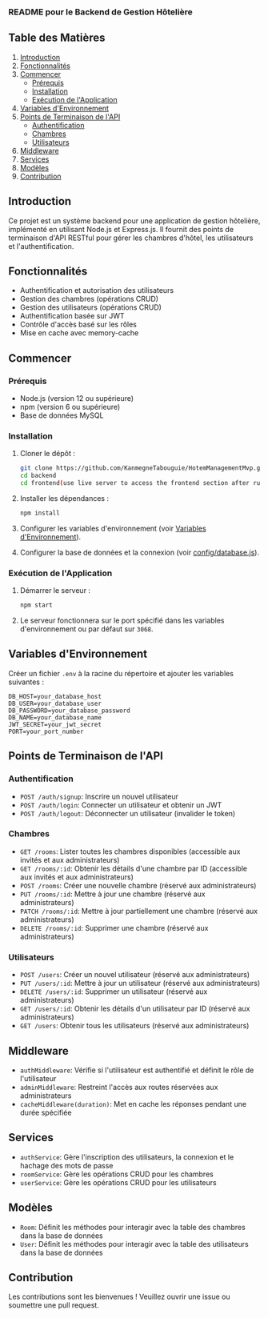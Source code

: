 ### README pour le Backend de Gestion Hôtelière

## Table des Matières
1. [Introduction](#introduction)
2. [Fonctionnalités](#fonctionnalités)
3. [Commencer](#commencer)
    - [Prérequis](#prérequis)
    - [Installation](#installation)
    - [Exécution de l'Application](#exécution-de-lapplication)
4. [Variables d'Environnement](#variables-denvironnement)
5. [Points de Terminaison de l'API](#points-de-terminaison-de-lapi)
    - [Authentification](#authentification)
    - [Chambres](#chambres)
    - [Utilisateurs](#utilisateurs)
6. [Middleware](#middleware)
7. [Services](#services)
8. [Modèles](#modèles)
9. [Contribution](#contribution)

## Introduction
Ce projet est un système backend pour une application de gestion hôtelière, implémenté en utilisant Node.js et Express.js. Il fournit des points de terminaison d'API RESTful pour gérer les chambres d'hôtel, les utilisateurs et l'authentification.

## Fonctionnalités
- Authentification et autorisation des utilisateurs
- Gestion des chambres (opérations CRUD)
- Gestion des utilisateurs (opérations CRUD)
- Authentification basée sur JWT
- Contrôle d'accès basé sur les rôles
- Mise en cache avec memory-cache

## Commencer

### Prérequis
- Node.js (version 12 ou supérieure)
- npm (version 6 ou supérieure)
- Base de données MySQL

### Installation
1. Cloner le dépôt :
   ```bash
   git clone https://github.com/KanmegneTabouguie/HotemManagementMvp.git
   cd backend
   cd frontend(use live server to access the frontend section after run of the backend)
   ```

2. Installer les dépendances :
   ```bash
   npm install
   ```

3. Configurer les variables d'environnement (voir [Variables d'Environnement](#variables-denvironnement)).

4. Configurer la base de données et la connexion (voir [config/database.js](config/database.js)).

### Exécution de l'Application
1. Démarrer le serveur :
   ```bash
   npm start
   ```

2. Le serveur fonctionnera sur le port spécifié dans les variables d'environnement ou par défaut sur `3068`.

## Variables d'Environnement
Créer un fichier `.env` à la racine du répertoire et ajouter les variables suivantes :

```
DB_HOST=your_database_host
DB_USER=your_database_user
DB_PASSWORD=your_database_password
DB_NAME=your_database_name
JWT_SECRET=your_jwt_secret
PORT=your_port_number
```

## Points de Terminaison de l'API

### Authentification
- `POST /auth/signup`: Inscrire un nouvel utilisateur
- `POST /auth/login`: Connecter un utilisateur et obtenir un JWT
- `POST /auth/logout`: Déconnecter un utilisateur (invalider le token)

### Chambres
- `GET /rooms`: Lister toutes les chambres disponibles (accessible aux invités et aux administrateurs)
- `GET /rooms/:id`: Obtenir les détails d'une chambre par ID (accessible aux invités et aux administrateurs)
- `POST /rooms`: Créer une nouvelle chambre (réservé aux administrateurs)
- `PUT /rooms/:id`: Mettre à jour une chambre (réservé aux administrateurs)
- `PATCH /rooms/:id`: Mettre à jour partiellement une chambre (réservé aux administrateurs)
- `DELETE /rooms/:id`: Supprimer une chambre (réservé aux administrateurs)

### Utilisateurs
- `POST /users`: Créer un nouvel utilisateur (réservé aux administrateurs)
- `PUT /users/:id`: Mettre à jour un utilisateur (réservé aux administrateurs)
- `DELETE /users/:id`: Supprimer un utilisateur (réservé aux administrateurs)
- `GET /users/:id`: Obtenir les détails d'un utilisateur par ID (réservé aux administrateurs)
- `GET /users`: Obtenir tous les utilisateurs (réservé aux administrateurs)

## Middleware
- `authMiddleware`: Vérifie si l'utilisateur est authentifié et définit le rôle de l'utilisateur
- `adminMiddleware`: Restreint l'accès aux routes réservées aux administrateurs
- `cacheMiddleware(duration)`: Met en cache les réponses pendant une durée spécifiée

## Services
- `authService`: Gère l'inscription des utilisateurs, la connexion et le hachage des mots de passe
- `roomService`: Gère les opérations CRUD pour les chambres
- `userService`: Gère les opérations CRUD pour les utilisateurs

## Modèles
- `Room`: Définit les méthodes pour interagir avec la table des chambres dans la base de données
- `User`: Définit les méthodes pour interagir avec la table des utilisateurs dans la base de données

## Contribution
Les contributions sont les bienvenues ! Veuillez ouvrir une issue ou soumettre une pull request.

